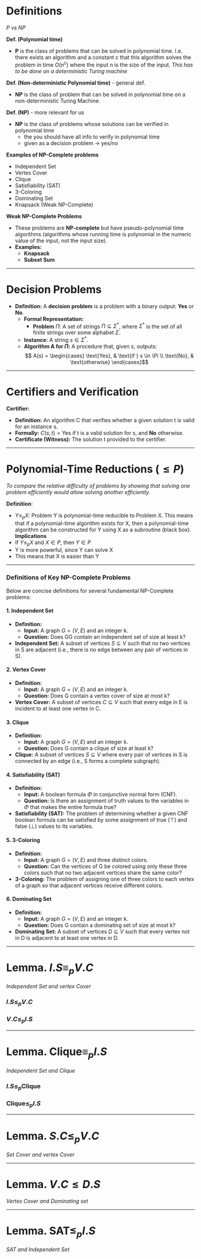 # Definitions
*P vs NP*

**Def. (Polynomial time)**
- **P** is the class of problems that can be solved in polynomial time. I.e. there exists an algorithm and a constant c that this algorithm solves the problem in time $O(n^c)$ where the input n is the size of the input. *This has to be done on a deterministic Turing machine*

**Def. (Non-deterministic Polynomial time)** - general def.
- **NP** is the class of problem that can be solved in polynomial time on a non-deterministic Turing Machine.

**Def. (NP)** - more relevant for us
- **NP** is the class of problems whose solutions can be verified in polynomial time
	- the you should have all info to verify in polynomial time
	- given as a decision problem  $\rightarrow$ yes/no


**Examples of NP-Complete problems**
- Independent Set
- Vertex Cover
- Clique
- Satisfiability (SAT)
- 3-Coloring
- Dominating Set
- Knapsack (Weak NP-Complete)

**Weak NP-Complete Problems**
- These problems are **NP-complete** but have pseudo-polynomial time algorithms (algorithms whose running time is polynomial in the numeric value of the input, not the input size).
- **Examples:**
    - **Knapsack**
    - **Subset Sum**

--- 

# Decision Problems
- **Definition:** A **decision problem** is a problem with a binary output: **Yes** or **No**.
	- **Formal Representation:**
		- **Problem** $\Pi$: A set of strings $\Pi \subseteq \Sigma^*$, where $\Sigma^*$ is the set of all finite strings over some alphabet $\Sigma$.
	- **Instance:** A string $s \in \Sigma^*$.
	- **Algorithm A for $\Pi$:** A procedure that, given s, outputs: 
$$
A(s) = \begin{cases} \text{Yes}, & \text{if } s \in \Pi \\ \text{No}, & \text{otherwise} \end{cases}
​$$

---

# Certifiers and Verification

**Certifier:**
- **Definition:** An algorithm C that verifies whether a given solution t is valid for an instance s.
- **Formally:** $C(s, t) = \text{Yes}$ if t is a valid solution for s, and **No** otherwise.
- **Certificate (Witness):** The solution t provided to the certifier.


---

# Polynomial-Time Reductions ($\leq P$)
*To compare the relative difficulty of problems by showing that solving one problem efficiently would allow solving another efficiently.*

**Definition**:
- $Y\leq_p X$: Problem Y is polynomial-time reducible to Problem X. This means that if a polynomial-time algorithm exists for X, then a polynomial-time algorithm can be constructed for Y using X as a subroutine (black box).
**Implications**
- If $Y\leq_p X$ and $X\in P$, then $Y \in P$
- Y is more powerful, since Y can solve X
- This means that X is easier than Y


---

### **Definitions of Key NP-Complete Problems**

Below are concise definitions for several fundamental NP-Complete problems:


#### **1. Independent Set**

- **Definition:**
    - **Input:** A graph $G = (V, E)$ and an integer k.
    - **Question:** Does GG contain an independent set of size at least k?
- **Independent Set:** A subset of vertices $S \subseteq V$ such that no two vertices in S are adjacent (i.e., there is no edge between any pair of vertices in S).



#### **2. Vertex Cover**

- **Definition:**
    - **Input:** A graph $G = (V, E)$ and an integer k.
    - **Question:** Does G contain a vertex cover of size at most k?
- **Vertex Cover:** A subset of vertices $C \subseteq V$ such that every edge in E is incident to at least one vertex in C.


#### **3. Clique**

- **Definition:**
    - **Input:** A graph $G = (V, E)$ and an integer k.
    - **Question:** Does G contain a clique of size at least k?
- **Clique:** A subset of vertices $S \subseteq V$ where every pair of vertices in S is connected by an edge (i.e., S forms a complete subgraph).


#### **4. Satisfiability (SAT)**

- **Definition:**
    - **Input:** A boolean formula $\Phi$ in conjunctive normal form (CNF).
    - **Question:** Is there an assignment of truth values to the variables in $\Phi$ that makes the entire formula true?
- **Satisfiability (SAT):** The problem of determining whether a given CNF boolean formula can be satisfied by some assignment of true ($\top$) and false ($\bot$) values to its variables.


#### **5. 3-Coloring**

- **Definition:**
    - **Input:** A graph $G = (V, E)$ and three distinct colors.
    - **Question:** Can the vertices of G be colored using only these three colors such that no two adjacent vertices share the same color?
- **3-Coloring:** The problem of assigning one of three colors to each vertex of a graph so that adjacent vertices receive different colors.



#### **6. Dominating Set**

- **Definition:**
    - **Input:** A graph $G = (V, E)$ and an integer k.
    - **Question:** Does G contain a dominating set of size at most k?
- **Dominating Set:** A subset of vertices $D \subseteq V$ such that every vertex not in D is adjacent to at least one vertex in D.



---
# Lemma. $I.S \equiv_p V.C$
*Independent Set and vertex Cover*
### $I.S \leq_p V.C$


### $V.C \leq_p I.S$


---

# Lemma. $\text{Clique}\equiv_p I.S$
*Independent Set and Clique*

### $I.S\leq_p \text{Clique}$


### $\text{Clique}\leq_p I.S$



---

# Lemma. $S.C \leq_p V.C$
*Set Cover and vertex Cover*

---

# Lemma. $V.C \leq D.S$
*Vertex Cover and  Dominating set*


---

# Lemma. $\text{SAT} \leq_p I.S$
*SAT and Independent Set*
